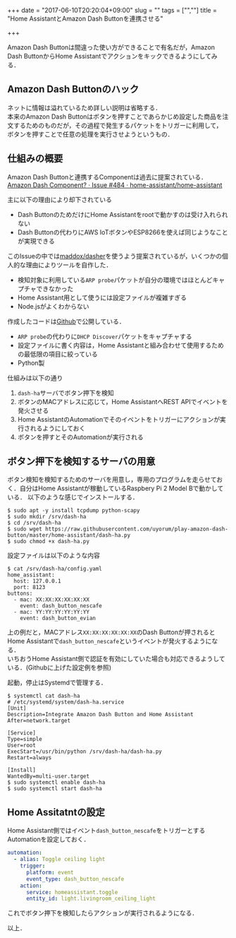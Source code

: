 +++
date = "2017-06-10T20:20:04+09:00"
slug = ""
tags = ["",""]
title = "Home AssistantとAmazon Dash Buttonを連携させる"

+++

Amazon Dash Buttonは間違った使い方ができることで有名だが，Amazon Dash ButtonからHome Assistantでアクションをキックできるようにしてみる．

<!--more-->

## Amazon Dash Buttonのハック
ネットに情報は溢れているため詳しい説明は省略する．  
本来のAmazon Dash Buttonはボタンを押すことであらかじめ設定した商品を注文するためのものだが，その過程で発生するパケットをトリガーに利用して，
ボタンを押すことで任意の処理を実行させようというもの．

## 仕組みの概要
Amazon Dash Buttonと連携するComponentは過去に提案されている．  
[Amazon Dash Component? · Issue #484 · home-assistant/home-assistant](https://github.com/home-assistant/home-assistant/issues/484)

主に以下の理由により却下されている

* Dash ButtonのためだけにHome Assistantをrootで動かすのは受け入れられない
* Dash Buttonの代わりにAWS IoTボタンやESP8266を使えば同じようなことが実現できる

このIssueの中では[maddox/dasher](https://github.com/maddox/dasher)を使うよう提案されているが，いくつかの個人的な理由によりツールを自作した．

* 検知対象に利用している`ARP probe`パケットが自分の環境ではほとんどキャプチャできなかった
* Home Assistant用として使うには設定ファイルが複雑すぎる
* Node.jsがよくわからない

作成したコードは[Github](https://github.com/uyorum/play-amazon-dash-button/tree/master/home-assistant)で公開している．

* `ARP probe`の代わりに`DHCP Discover`パケットをキャプチャする
* 設定ファイルに書く内容は，Home Assistantと組み合わせて使用するための最低限の項目に絞っている
* Python製

仕組みは以下の通り

1. `dash-ha`サーバでボタン押下を検知
1. ボタンのMACアドレスに応じて，Home AssistantへREST APIでイベントを発火させる
1. Home AssistantのAutomationでそのイベントをトリガーにアクションが実行されるようにしておく
1. ボタンを押すとそのAutomationが実行される

## ボタン押下を検知するサーバの用意
ボタン検知を検知するためのサーバを用意し，専用のプログラムを走らせておく．自分はHome Assistantが稼動しているRaspbery Pi 2 Model Bで動かしている．
以下のような感じでインストールする．

``` shell
$ sudo apt -y install tcpdump python-scapy
$ sudo mkdir /srv/dash-ha
$ cd /srv/dash-ha
$ sudo wget https://raw.githubusercontent.com/uyorum/play-amazon-dash-button/master/home-assistant/dash-ha.py
$ sudo chmod +x dash-ha.py
```

設定ファイルは以下のような内容

``` shell
$ cat /srv/dash-ha/config.yaml
home_assistant:
  host: 127.0.0.1
  port: 8123
buttons:
  - mac: XX:XX:XX:XX:XX:XX
    event: dash_button_nescafe
  - mac: YY:YY:YY:YY:YY:YY
    event: dash_button_evian
```

上の例だと，MACアドレス`XX:XX:XX:XX:XX:XX`のDash Buttonが押されるとHome Assistantで`dash_button_nescafe`というイベントが発火するようになる．  
いちおうHome Assistant側で認証を有効にしていた場合も対応できるようしている．(Githubに上げた設定例を参照)

起動，停止はSystemdで管理する．


``` shell
$ systemctl cat dash-ha
# /etc/systemd/system/dash-ha.service
[Unit]
Description=Integrate Amazon Dash Button and Home Assistant
After=network.target

[Service]
Type=simple
User=root
ExecStart=/usr/bin/python /srv/dash-ha/dash-ha.py
Restart=always

[Install]
WantedBy=multi-user.target
$ sudo systemctl enable dash-ha
$ sudo systemctl start dash-ha
```

## Home Assitatntの設定
Home Assistant側ではイベント`dash_button_nescafe`をトリガーとするAutomationを設定しておく．

``` yaml
automation:
  - alias: Toggle ceiling light
    trigger:
      platform: event
      event_type: dash_button_nescafe
    action:
      service: homeassistant.toggle
      entity_id: light.livingroom_ceiling_light
```

これでボタン押下を検知したらアクションが実行されるようになる．

以上．
